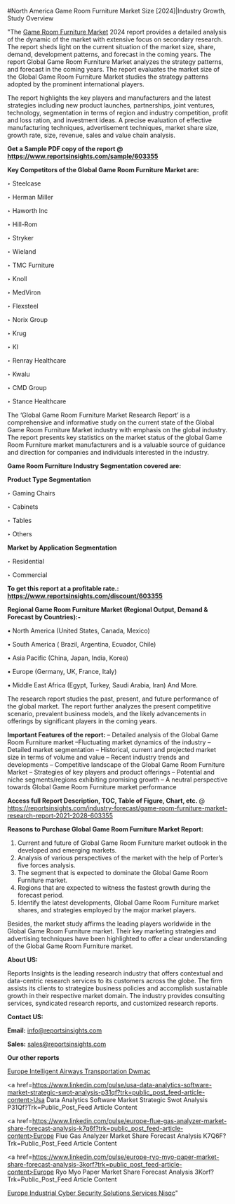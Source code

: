 #North America Game Room Furniture Market Size [2024]|Industry Growth, Study Overview

"The <a href=https://www.reportsinsights.com/sample/603355>Game Room Furniture Market</a> 2024 report provides a detailed analysis of the dynamic of the market with extensive focus on secondary research. The report sheds light on the current situation of the market size, share, demand, development patterns, and forecast in the coming years. The report Global Game Room Furniture Market analyzes the strategy patterns, and forecast in the coming years. The report evaluates the market size of the Global Game Room Furniture Market studies the strategy patterns adopted by the prominent international players.

The report highlights the key players and manufacturers and the latest strategies including new product launches, partnerships, joint ventures, technology, segmentation in terms of region and industry competition, profit and loss ration, and investment ideas. A precise evaluation of effective manufacturing techniques, advertisement techniques, market share size, growth rate, size, revenue, sales and value chain analysis.

<strong>Get a Sample PDF copy of the report @ <a href=https://www.reportsinsights.com/sample/603355 style=color:#0000ff;>https://www.reportsinsights.com/sample/603355</a></strong>

<strong>Key Competitors of the Global Game Room Furniture Market are:</strong>

‣ Steelcase

‣ Herman Miller

‣ Haworth Inc

‣ Hill-Rom

‣ Stryker

‣ Wieland

‣ TMC Furniture

‣ Knoll

‣ MedViron

‣ Flexsteel

‣ Norix Group

‣ Krug

‣ KI

‣ Renray Healthcare

‣ Kwalu

‣ CMD Group

‣ Stance Healthcare

The ‘Global Game Room Furniture Market Research Report’ is a comprehensive and informative study on the current state of the Global Game Room Furniture Market industry with emphasis on the global industry. The report presents key statistics on the market status of the global Game Room Furniture market manufacturers and is a valuable source of guidance and direction for companies and individuals interested in the industry.

<strong>Game Room Furniture Industry Segmentation covered are:</strong>

<strong>Product Type Segmentation</strong>

‣ Gaming Chairs

‣ Cabinets

‣ Tables

‣ Others

<strong>Market by Application Segmentation</strong>

‣ Residential

‣ Commercial

<strong>To get this report at a profitable rate.: <a href=https://www.reportsinsights.com/discount/603355 style=color:#0000ff;>https://www.reportsinsights.com/discount/603355</a></strong>

<strong>Regional Game Room Furniture Market (Regional Output, Demand &amp; Forecast by Countries):-</strong>

• North America (United States, Canada, Mexico)

• South America ( Brazil, Argentina, Ecuador, Chile)

• Asia Pacific (China, Japan, India, Korea)

• Europe (Germany, UK, France, Italy)

• Middle East Africa (Egypt, Turkey, Saudi Arabia, Iran) And More.

The research report studies the past, present, and future performance of the global market. The report further analyzes the present competitive scenario, prevalent business models, and the likely advancements in offerings by significant players in the coming years.

<strong>Important Features of the report:</strong>
– Detailed analysis of the Global Game Room Furniture market
–Fluctuating market dynamics of the industry
–Detailed market segmentation
– Historical, current and projected market size in terms of volume and value
– Recent industry trends and developments
– Competitive landscape of the Global Game Room Furniture Market
– Strategies of key players and product offerings
– Potential and niche segments/regions exhibiting promising growth
– A neutral perspective towards Global Game Room Furniture market performance

<strong>Access full Report Description, TOC, Table of Figure, Chart, etc. </strong>@   <a href=https://reportsinsights.com/industry-forecast/game-room-furniture-market-research-report-2021-2028-603355 style=color:#0000ff;>https://reportsinsights.com/industry-forecast/game-room-furniture-market-research-report-2021-2028-603355</a>

<strong>Reasons to Purchase Global Game Room Furniture Market Report:</strong>
1. Current and future of Global Game Room Furniture market outlook in the developed and emerging markets.
2. Analysis of various perspectives of the market with the help of Porter’s five forces analysis.
3. The segment that is expected to dominate the Global Game Room Furniture market.
4. Regions that are expected to witness the fastest growth during the forecast period.
5. Identify the latest developments, Global Game Room Furniture market shares, and strategies employed by the major market players.

Besides, the market study affirms the leading players worldwide in the Global Game Room Furniture market. Their key marketing strategies and advertising techniques have been highlighted to offer a clear understanding of the Global Game Room Furniture market.

<strong><strong>About US</strong>:</strong>

Reports Insights is the leading research industry that offers contextual and data-centric research services to its customers across the globe. The firm assists its clients to strategize business policies and accomplish sustainable growth in their respective market domain. The industry provides consulting services, syndicated research reports, and customized research reports.

<strong>Contact US:</strong>

<p class=><b>Email:</b> <a href=mailto:info@reportsinsights.com>info@reportsinsights.com</a></p>
<p class=><b>Sales:</b> <a href=mailto:sales@reportsinsights.com>sales@reportsinsights.com</a></p>

<strong>Our other reports</strong>

<a href=https://www.linkedin.com/pulse/europe-intelligent-airways-transportation-dwmac/>Europe Intelligent Airways Transportation Dwmac</a>

<a href=https://www.linkedin.com/pulse/usa-data-analytics-software-market-strategic-swot-analysis-p31qf?trk=public_post_feed-article-content>Usa Data Analytics Software Market Strategic Swot Analysis P31Qf?Trk=Public_Post_Feed Article Content</a>

<a href=https://www.linkedin.com/pulse/europe-flue-gas-analyzer-market-share-forecast-analysis-k7q6f?trk=public_post_feed-article-content>Europe Flue Gas Analyzer Market Share Forecast Analysis K7Q6F?Trk=Public_Post_Feed Article Content</a>

<a href=https://www.linkedin.com/pulse/europe-ryo-myo-paper-market-share-forecast-analysis-3korf?trk=public_post_feed-article-content>Europe Ryo Myo Paper Market Share Forecast Analysis 3Korf?Trk=Public_Post_Feed Article Content</a>

<a href=https://www.linkedin.com/pulse/europe-industrial-cyber-security-solutions-services-nisqc/>Europe Industrial Cyber Security Solutions Services Nisqc</a>"
